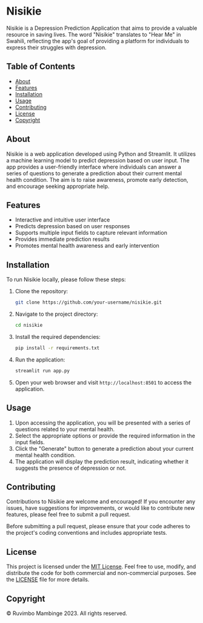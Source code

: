 # Nisikie

Nisikie is a Depression Prediction Application that aims to provide a valuable resource in saving lives. The word "Nisikie" translates to "Hear Me" in Swahili, reflecting the app's goal of providing a platform for individuals to express their struggles with depression.

## Table of Contents

- [About](#about)
- [Features](#features)
- [Installation](#installation)
- [Usage](#usage)
- [Contributing](#contributing)
- [License](#license)
- [Copyright](#copyright)

## About

Nisikie is a web application developed using Python and Streamlit. It utilizes a machine learning model to predict depression based on user input. The app provides a user-friendly interface where individuals can answer a series of questions to generate a prediction about their current mental health condition. The aim is to raise awareness, promote early detection, and encourage seeking appropriate help.

## Features

- Interactive and intuitive user interface
- Predicts depression based on user responses
- Supports multiple input fields to capture relevant information
- Provides immediate prediction results
- Promotes mental health awareness and early intervention

## Installation

To run Nisikie locally, please follow these steps:

1. Clone the repository:

   ```bash
   git clone https://github.com/your-username/nisikie.git
   ```

2. Navigate to the project directory:

   ```bash
   cd nisikie
   ```

3. Install the required dependencies:

   ```bash
   pip install -r requirements.txt
   ```

4. Run the application:

   ```bash
   streamlit run app.py
   ```

5. Open your web browser and visit `http://localhost:8501` to access the application.

## Usage

1. Upon accessing the application, you will be presented with a series of questions related to your mental health.
2. Select the appropriate options or provide the required information in the input fields.
3. Click the "Generate" button to generate a prediction about your current mental health condition.
4. The application will display the prediction result, indicating whether it suggests the presence of depression or not.

## Contributing

Contributions to Nisikie are welcome and encouraged! If you encounter any issues, have suggestions for improvements, or would like to contribute new features, please feel free to submit a pull request.

Before submitting a pull request, please ensure that your code adheres to the project's coding conventions and includes appropriate tests.

## License

This project is licensed under the [MIT License](LICENSE). Feel free to use, modify, and distribute the code for both commercial and non-commercial purposes. See the [LICENSE](LICENSE) file for more details.

## Copyright

&copy; Ruvimbo Mambinge 2023. All rights reserved.
